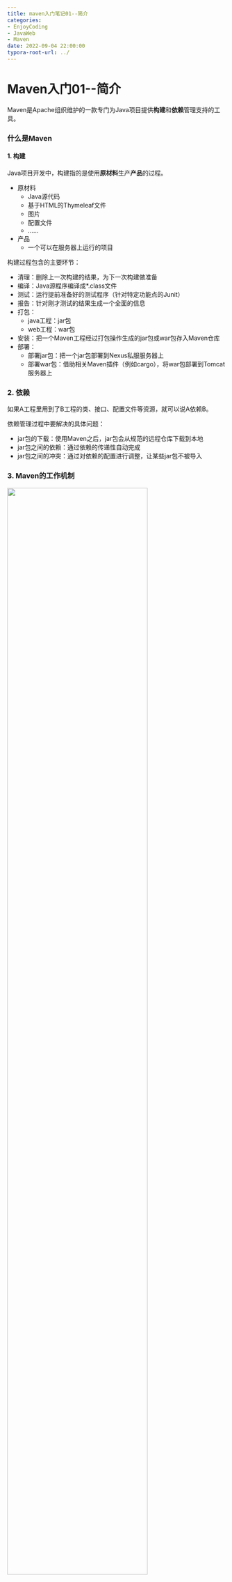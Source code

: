 ```yaml
---
title: maven入门笔记01--简介
categories: 
- EnjoyCoding
- JavaWeb
- Maven
date: 2022-09-04 22:00:00
typora-root-url: ../
---
```


# Maven入门01--简介

Maven是Apache组织维护的一款专门为Java项目提供**构建**和**依赖**管理支持的工具。

### 什么是Maven

#### 1. 构建

Java项目开发中，构建指的是使用**原材料**生产**产品**的过程。

- 原材料
  - Java源代码
  - 基于HTML的Thymeleaf文件
  - 图片
  - 配置文件
  - ......
- 产品
  - 一个可以在服务器上运行的项目



构建过程包含的主要环节：

- 清理：删除上一次构建的结果，为下一次构建做准备
- 编译：Java源程序编译成*.class文件
- 测试：运行提前准备好的测试程序（针对特定功能点的Junit）
- 报告：针对刚才测试的结果生成一个全面的信息
- 打包：
  - java工程：jar包
  - web工程：war包
- 安装：把一个Maven工程经过打包操作生成的jar包或war包存入Maven仓库
- 部署：
  - 部署jar包：把一个jar包部署到Nexus私服服务器上
  - 部署war包：借助相关Maven插件（例如cargo），将war包部署到Tomcat服务器上



### 2. 依赖

如果A工程里用到了B工程的类、接口、配置文件等资源，就可以说A依赖B。



依赖管理过程中要解决的具体问题：

- jar包的下载：使用Maven之后，jar包会从规范的远程仓库下载到本地
- jar包之间的依赖：通过依赖的传递性自动完成
- jar包之间的冲突：通过对依赖的配置进行调整，让某些jar包不被导入



### 3. Maven的工作机制

<img src="https://lics-blogs-1258546254.cos.ap-nanjing.myqcloud.com/images/Spring/Maven01_%E5%B7%A5%E4%BD%9C%E6%9C%BA%E5%88%B6.png" width="80%" style="center"/>



### 4. 解压Maven核心程序

核心程序压缩包：apache-maven-3.8.6-bin.zip，解压到**非中文、没有空格**的目录。

在解压目录中，重点关注Maven的核心配置文件：**conf/settings.xml**

### 5. 指定本地仓库

本地仓库默认值：${user.home}/.m2/repository。由于本地仓库的默认位置是在用户的家目录（windows下通常在C盘）。将来Maven仓库中jar包越来越多，仓库体积越来越大，可能会拖慢C盘运行速度，影响系统性能。所以建议将Maven的本地仓库放在其他盘符下。配置方式如下：

```xml
<!-- localRepository
   | The path to the local repository maven will use to store artifacts.
   |
   | Default: ${user.home}/.m2/repository
  <localRepository>/path/to/local/repo</localRepository>
  -->
<!-- 配置Maven本地仓库 -->
<localRepository>D:\envs\maven-repo</localRepository>
```

### 6. 配置阿里云提供的镜像仓库

Maven下载jar包默认访问境外的中央仓库，而国外网站速度很慢。改成阿里云提供的镜像仓库，访问国内网站，可以让maven下载jar包的时候速度更快。配置的方式是：将下面mirror标签复制到settings.xml文件的mirrors标签的内部。

```xml
<mirror>
    <id>aliyunmaven</id>
    <mirrorOf>central</mirrorOf>
    <name>aliyun</name>
    <url>https://maven.aliyun.com/repository/public</url>
</mirror>
```

### 7. 配置Maven工程的基础JDK版本

如果按照默认配置运行，java工程默认的JDK版本是1.5，而常用的是1.8版本。需要将下述内容放在settings.xml文件的profiles标签的内部。

```xml
<profile>
    <id>jdk-1.8</id>
    <activation>
        <activeByDefault>true</activeByDefault>
        <jdk>1.8</jdk>
    </activation>
    <properties>
        <maven.compiler.source>1.8</maven.compiler.source>
        <maven.compiler.target>1.8</maven.compiler.target>
        <maven.compiler.compilerVersion>1.8</maven.compiler.compilerVersion>
    </properties>
</profile>
```































